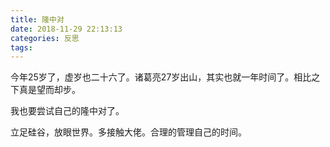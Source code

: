 ```yaml
---
title: 隆中对
date: 2018-11-29 22:13:13
categories: 反思
tags:
---
```


今年25岁了，虚岁也二十六了。诸葛亮27岁出山，其实也就一年时间了。相比之下真是望而却步。

我也要尝试自己的隆中对了。

立足硅谷，放眼世界。多接触大佬。合理的管理自己的时间。
